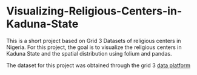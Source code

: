 # Visualizing-Religious-Centers-in-Kaduna-State

This is a short project based on Grid 3 Datasets of religious centers in Nigeria.
For this project, the goal is to visualize the religious centers in Kaduna State and the spatial distribution using folium and pandas.

The dataset for this project was obtained through the grid 3 [data platform](https://data.grid3.org/datasets)


